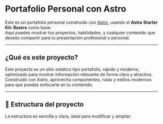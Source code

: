 # Portafolio Personal con Astro

Este es un portafolio personal construido con [Astro](https://astro.build), usando el **Astro Starter Kit: Basics** como base.  
Aquí puedes mostrar tus proyectos, habilidades, y cualquier contenido que desees compartir para tu presentación profesional o personal.

---

## ¿Qué es este proyecto?

Este proyecto es un sitio estático tipo portafolio, rápido y moderno, optimizado para mostrar información relevante de forma clara y atractiva.  
Construido con Astro, aprovecha componentes, rutas y estilos modernos para que puedas enfocarte en tu contenido.

---

## 🚀 Estructura del proyecto

La estructura es sencilla y clara, ideal para modificar y ampliar:

